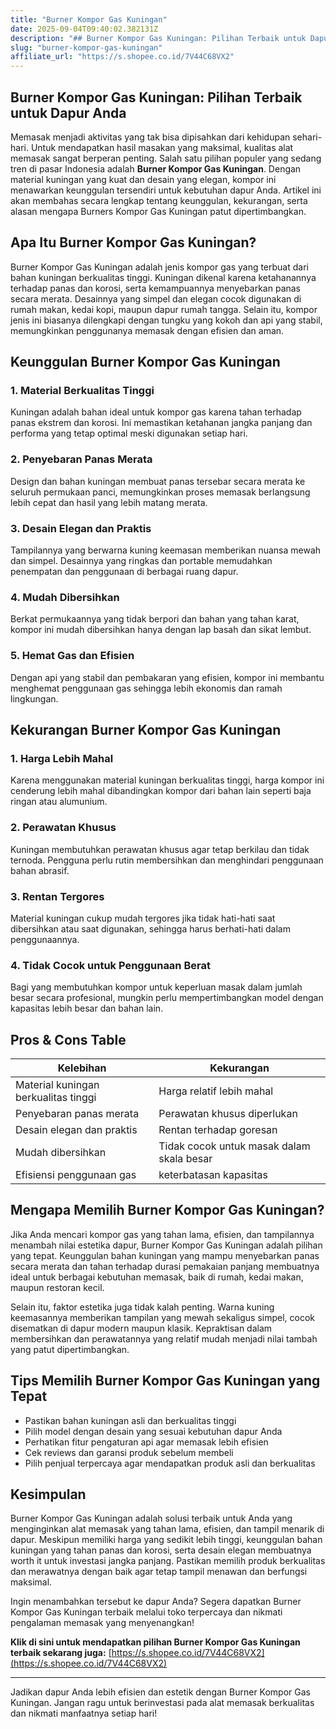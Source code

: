 ```yaml
---
title: "Burner Kompor Gas Kuningan"
date: 2025-09-04T09:40:02.382131Z
description: "## Burner Kompor Gas Kuningan: Pilihan Terbaik untuk Dapur Anda..."
slug: "burner-kompor-gas-kuningan"
affiliate_url: "https://s.shopee.co.id/7V44C68VX2"
---
```

## Burner Kompor Gas Kuningan: Pilihan Terbaik untuk Dapur Anda

Memasak menjadi aktivitas yang tak bisa dipisahkan dari kehidupan sehari-hari. Untuk mendapatkan hasil masakan yang maksimal, kualitas alat memasak sangat berperan penting. Salah satu pilihan populer yang sedang tren di pasar Indonesia adalah **Burner Kompor Gas Kuningan**. Dengan material kuningan yang kuat dan desain yang elegan, kompor ini menawarkan keunggulan tersendiri untuk kebutuhan dapur Anda. Artikel ini akan membahas secara lengkap tentang keunggulan, kekurangan, serta alasan mengapa Burners Kompor Gas Kuningan patut dipertimbangkan.

## Apa Itu Burner Kompor Gas Kuningan?

Burner Kompor Gas Kuningan adalah jenis kompor gas yang terbuat dari bahan kuningan berkualitas tinggi. Kuningan dikenal karena ketahanannya terhadap panas dan korosi, serta kemampuannya menyebarkan panas secara merata. Desainnya yang simpel dan elegan cocok digunakan di rumah makan, kedai kopi, maupun dapur rumah tangga. Selain itu, kompor jenis ini biasanya dilengkapi dengan tungku yang kokoh dan api yang stabil, memungkinkan penggunanya memasak dengan efisien dan aman.

## Keunggulan Burner Kompor Gas Kuningan

### 1. Material Berkualitas Tinggi
Kuningan adalah bahan ideal untuk kompor gas karena tahan terhadap panas ekstrem dan korosi. Ini memastikan ketahanan jangka panjang dan performa yang tetap optimal meski digunakan setiap hari.

### 2. Penyebaran Panas Merata
Design dan bahan kuningan membuat panas tersebar secara merata ke seluruh permukaan panci, memungkinkan proses memasak berlangsung lebih cepat dan hasil yang lebih matang merata.

### 3. Desain Elegan dan Praktis
Tampilannya yang berwarna kuning keemasan memberikan nuansa mewah dan simpel. Desainnya yang ringkas dan portable memudahkan penempatan dan penggunaan di berbagai ruang dapur.

### 4. Mudah Dibersihkan
Berkat permukaannya yang tidak berpori dan bahan yang tahan karat, kompor ini mudah dibersihkan hanya dengan lap basah dan sikat lembut.

### 5. Hemat Gas dan Efisien
Dengan api yang stabil dan pembakaran yang efisien, kompor ini membantu menghemat penggunaan gas sehingga lebih ekonomis dan ramah lingkungan.

## Kekurangan Burner Kompor Gas Kuningan

### 1. Harga Lebih Mahal
Karena menggunakan material kuningan berkualitas tinggi, harga kompor ini cenderung lebih mahal dibandingkan kompor dari bahan lain seperti baja ringan atau alumunium.

### 2. Perawatan Khusus
Kuningan membutuhkan perawatan khusus agar tetap berkilau dan tidak ternoda. Pengguna perlu rutin membersihkan dan menghindari penggunaan bahan abrasif.

### 3. Rentan Tergores
Material kuningan cukup mudah tergores jika tidak hati-hati saat dibersihkan atau saat digunakan, sehingga harus berhati-hati dalam penggunaannya.

### 4. Tidak Cocok untuk Penggunaan Berat
Bagi yang membutuhkan kompor untuk keperluan masak dalam jumlah besar secara profesional, mungkin perlu mempertimbangkan model dengan kapasitas lebih besar dan bahan lain.

## Pros & Cons Table

| Kelebihan                                    | Kekurangan                                        |
|----------------------------------------------|---------------------------------------------------|
| Material kuningan berkualitas tinggi        | Harga relatif lebih mahal                        |
| Penyebaran panas merata                     | Perawatan khusus diperlukan                     |
| Desain elegan dan praktis                   | Rentan terhadap goresan                          |
| Mudah dibersihkan                          | Tidak cocok untuk masak dalam skala besar      |
| Efisiensi penggunaan gas                   | keterbatasan kapasitas                        |

## Mengapa Memilih Burner Kompor Gas Kuningan?

Jika Anda mencari kompor gas yang tahan lama, efisien, dan tampilannya menambah nilai estetika dapur, Burner Kompor Gas Kuningan adalah pilihan yang tepat. Keunggulan bahan kuningan yang mampu menyebarkan panas secara merata dan tahan terhadap durasi pemakaian panjang membuatnya ideal untuk berbagai kebutuhan memasak, baik di rumah, kedai makan, maupun restoran kecil.

Selain itu, faktor estetika juga tidak kalah penting. Warna kuning keemasannya memberikan tampilan yang mewah sekaligus simpel, cocok disematkan di dapur modern maupun klasik. Kepraktisan dalam membersihkan dan perawatannya yang relatif mudah menjadi nilai tambah yang patut dipertimbangkan.

## Tips Memilih Burner Kompor Gas Kuningan yang Tepat

- Pastikan bahan kuningan asli dan berkualitas tinggi
- Pilih model dengan desain yang sesuai kebutuhan dapur Anda
- Perhatikan fitur pengaturan api agar memasak lebih efisien
- Cek reviews dan garansi produk sebelum membeli
- Pilih penjual terpercaya agar mendapatkan produk asli dan berkualitas

## Kesimpulan

Burner Kompor Gas Kuningan adalah solusi terbaik untuk Anda yang menginginkan alat memasak yang tahan lama, efisien, dan tampil menarik di dapur. Meskipun memiliki harga yang sedikit lebih tinggi, keunggulan bahan kuningan yang tahan panas dan korosi, serta desain elegan membuatnya worth it untuk investasi jangka panjang. Pastikan memilih produk berkualitas dan merawatnya dengan baik agar tetap tampil menawan dan berfungsi maksimal.

Ingin menambahkan tersebut ke dapur Anda? Segera dapatkan Burner Kompor Gas Kuningan terbaik melalui toko terpercaya dan nikmati pengalaman memasak yang menyenangkan!

**Klik di sini untuk mendapatkan pilihan Burner Kompor Gas Kuningan terbaik sekarang juga:** [https://s.shopee.co.id/7V44C68VX2](https://s.shopee.co.id/7V44C68VX2)

---

Jadikan dapur Anda lebih efisien dan estetik dengan Burner Kompor Gas Kuningan. Jangan ragu untuk berinvestasi pada alat memasak berkualitas dan nikmati manfaatnya setiap hari!